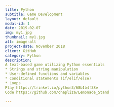 ```yaml
---
title: Python 
subtitle: Game Development
layout: default
modal-id: 1
date: 2019-02-07
img: my1.jpg
thumbnail: my1.jpg
alt: image-alt
project-date: November 2018
client: GitHub
category: Python
description: 
A text-based game utilizing Python essentials
* Strings and string manipulation
* User-defined functions and variables
* Conditional statements (if/elif/else)
* Loops
Play https://trinket.io/python3/68b1b4f38e
Code https://github.com/chapliza/Lemonade_Stand 

---
```

